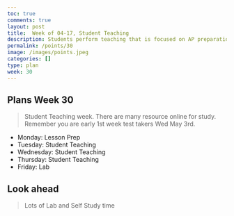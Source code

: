 ```yaml
---
toc: true
comments: true
layout: post
title:  Week of 04-17, Student Teaching
description: Students perform teaching that is focused on AP preparation
permalink: /points/30
image: /images/points.jpeg
categories: []
type: plan
week: 30
---
```


## Plans Week 30
> Student Teaching week.  There are many resource online for study.  Remember you are early 1st week test takers Wed May 3rd.
- Monday: Lesson Prep
- Tuesday: Student Teaching
- Wednesday: Student Teaching
- Thursday: Student Teaching
- Friday: Lab

## Look ahead
> Lots of Lab and Self Study time